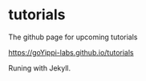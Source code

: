 # tutorials
The github page for upcoming tutorials

https://goYippi-labs.github.io/tutorials

Runing with Jekyll.